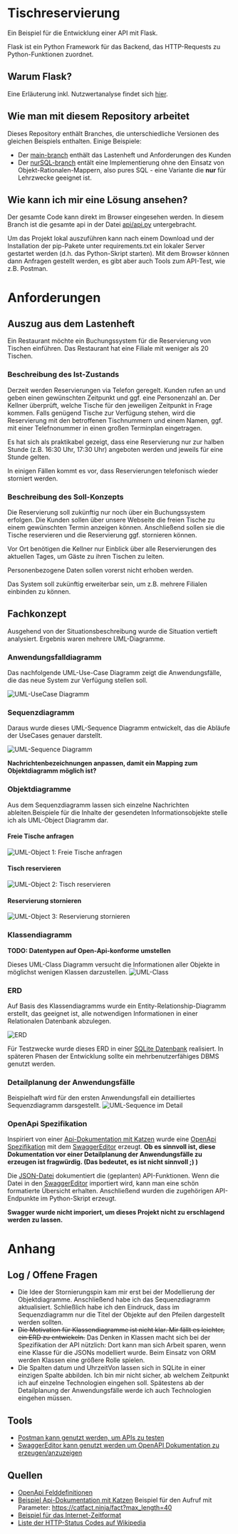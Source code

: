 # Tischreservierung
Ein Beispiel für die Entwicklung einer API mit Flask.

Flask ist ein Python Framework für das Backend, das HTTP-Requests zu Python-Funktionen zuordnet.

## Warum Flask?
Eine Erläuterung inkl. Nutzwertanalyse findet sich [hier](diagramme/Nutzwertanalyse.md).

## Wie man mit diesem Repository arbeitet
Dieses Repository enthält Branches, die unterschiedliche Versionen des gleichen Beispiels enthalten. Einige Beispiele: 
- Der [main-branch](https://github.com/gsoTH/tischreservierung/tree/main) enthält das Lastenheft und Anforderungen des Kunden
- Der [nurSQL-branch](https://github.com/gsoTH/tischreservierung/tree/nurSQL) entält eine Implementierung ohne den Einsatz von Objekt-Rationalen-Mappern, also pures SQL - eine Variante die **nur** für Lehrzwecke geeignet ist.

## Wie kann ich mir eine Lösung ansehen?
Der gesamte Code kann direkt im Browser eingesehen werden. In diesem Branch ist die gesamte api in der Datei [api/api.py](api/api.py) untergebracht. 

Um das Projekt lokal auszuführen kann nach einem Download und der Installation der pip-Pakete unter requirements.txt ein lokaler Server gestartet werden (d.h. das Python-Skript starten). Mit dem Browser können dann Anfragen gestellt werden, es gibt aber auch Tools zum API-Test, wie z.B. Postman.

# Anforderungen

## Auszug aus dem Lastenheft
Ein Restaurant möchte ein Buchungssystem für die Reservierung von Tischen einführen. Das Restaurant hat eine Filiale mit weniger als 20 Tischen. 

### Beschreibung des Ist-Zustands
Derzeit werden Reservierungen via Telefon geregelt. Kunden rufen an und geben einen gewünschten Zeitpunkt und ggf. eine Personenzahl an. Der Kellner überprüft, welche Tische für den jeweiligen Zeitpunkt in Frage kommen. Falls genügend Tische zur Verfügung stehen, wird die Reservierung mit den betroffenen Tischnummern und einem Namen, ggf. mit einer Telefnonummer in einen großen Terminplan eingetragen. 

Es hat sich als praktikabel gezeigt, dass eine Reservierung nur zur halben Stunde (z.B. 16:30 Uhr, 17:30 Uhr) angeboten werden und jeweils für eine Stunde gelten.

In einigen Fällen kommt es vor, dass Reservierungen telefonisch wieder storniert werden. 

### Beschreibung des Soll-Konzepts
Die Reservierung soll zukünftig nur noch über ein Buchungssystem erfolgen. Die Kunden sollen über unsere Webseite die freien Tische zu einem gewünschten Termin anzeigen können. Anschließend sollen sie die Tische reservieren und die Reservierung ggf. stornieren können. 

Vor Ort benötigen die Kellner nur Einblick über alle Reservierungen des aktuellen Tages, um Gäste zu ihren Tischen zu leiten.

Personenbezogene Daten sollen vorerst nicht erhoben werden.

Das System soll zukünftig erweiterbar sein, um z.B. mehrere Filialen einbinden zu können.

## Fachkonzept
Ausgehend von der Situationsbeschreibung wurde die Situation vertieft analysiert. Ergebnis waren mehrere UML-Diagramme.

### Anwendungsfalldiagramm
Das nachfolgende UML-Use-Case Diagramm zeigt die Anwendungsfälle, die das neue System zur Verfügung stellen soll.

![UML-UseCase Diagramm](diagramme/UML-UseCase.drawio.svg)

### Sequenzdiagramm
Daraus wurde dieses UML-Sequence Diagramm entwickelt, das die Abläufe der UseCases genauer darstellt. 

![UML-Sequence Diagramm](diagramme/UML-Sequence.drawio.svg)

**Nachrichtenbezeichnungen anpassen, damit ein Mapping zum Objektdiagramm möglich ist?**

### Objektdiagramme
Aus dem Sequenzdiagramm lassen sich einzelne Nachrichten ableiten.Beispiele für die Inhalte der gesendeten Informationsobjekte stelle ich als UML-Object Diagramm dar. 

#### Freie Tische anfragen
![UML-Object 1: Freie Tische anfragen](diagramme/UML-Object_1_FreieTischeAnfragen.drawio.svg)

#### Tisch reservieren
![UML-Object 2: Tisch reservieren](diagramme/UML-Object_2_TischReservieren.drawio.svg)

#### Reservierung stornieren
![UML-Object 3: Reservierung stornieren](diagramme/UML-Object_3_ReservierungStornieren.drawio.svg)

### Klassendiagramm
**TODO: Datentypen auf Open-Api-konforme umstellen**

Dieses UML-Class Diagramm versucht die Informationen aller Objekte in möglichst wenigen Klassen darzustellen. 
![UML-Class](diagramme/UML-Class.drawio.svg)


### ERD
Auf Basis des Klassendiagramms wurde ein Entity-Relationship-Diagramm erstellt, das geeignet ist, alle notwendigen Informationen in einer Relationalen Datenbank abzulegen. 

![ERD](diagramme/Entity-Relationship.drawio.svg)

Für Testzwecke wurde dieses ERD in einer [SQLite Datenbank](create_buchungssystem.sql) realisiert. In späteren Phasen der Entwicklung sollte ein mehrbenutzerfähiges DBMS genutzt werden.


### Detailplanung der Anwendungsfälle
Beispielhaft wird für den ersten Anwendungsfall ein detailliertes Sequenzdiagramm darsgestellt.
![UML-Sequence im Detail](diagramme/UML-Sequence_Detailplanung.drawio.svg)

### OpenApi Spezifikation
Inspiriert von einer [Api-Dokumentation mit Katzen](https://catfact.ninja/) wurde eine [OpenApi Spezifikation](https://swagger.io/specification/) mit dem [SwaggerEditor](https://editor.swagger.io/) erzeugt.
 __Ob es sinnvoll ist, diese Dokumentation vor einer Detailplanung der Anwendungsfälle zu erzeugen ist fragwürdig. (Das bedeutet, es ist nicht sinnvoll ;) )__

Die [JSON-Datei](api/openapi.json) dokumentiert die (geplanten) API-Funktionen. Wenn die Datei in den  [SwaggerEditor](https://editor.swagger.io/) importiert wird, kann man eine schön formatierte Übersicht erhalten.  Anschließend wurden die zugehörigen API-Endpunkte im Python-Skript erzeugt.

__Swagger wurde nicht imporiert, um dieses Projekt nicht zu erschlagend werden zu lassen.__


# Anhang
## Log / Offene Fragen
- Die Idee der Stornierungspin kam mir erst bei der Modellierung der Objektdiagramme. Anschließend habe ich das Sequenzdiagramm aktualisiert. Schließlich habe ich den Eindruck, dass im Sequenzdiagramm nur die Titel der Objekte auf den Pfeilen dargestellt werden sollten.
- ~~Die Motivation für Klassendiagramme ist nicht klar. Mir fällt es leichter, ein ERD zu entwickeln.~~ Das Denken in Klassen macht sich bei der Spezifikation der API nützlich: Dort kann man sich Arbeit sparen, wenn eine Klasse für die JSONs modelliert wurde. Beim Einsatz von ORM werden Klassen eine größere Rolle spielen.
- Die Spalten datum und UhrzeitVon lassen sich in SQLite in einer einzigen Spalte abbilden. Ich bin mir nicht sicher, ab welchem Zeitpunkt ich auf einzelne Technologien eingehen soll. Spätestens ab der Detailplanung der Anwendungsfälle werde ich auch Technologien eingehen müssen.

## Tools
- [Postman kann genutzt werden, um APIs zu testen](https://www.postman.com/)
- [SwaggerEditor kann genutzt werden um OpenAPI Dokumentation zu erzeugen/anzuzeigen](https://editor.swagger.io/)

## Quellen
- [OpenApi Felddefinitionen](https://swagger.io/specification/)
- [Beispiel Api-Dokumentation mit Katzen](https://catfact.ninja/) Beispiel für den Aufruf mit Parameter: https://catfact.ninja/fact?max_length=40
- [Beispiel für das Internet-Zeitformat](https://xml2rfc.tools.ietf.org/public/rfc/html/rfc3339.html#anchor14)
- [Liste der HTTP-Status Codes auf Wikipedia](https://en.wikipedia.org/wiki/List_of_HTTP_status_codes)
